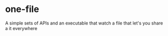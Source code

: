 # one-file

A simple sets of APIs and an executable that watch a file that let's you share a it everywhere

